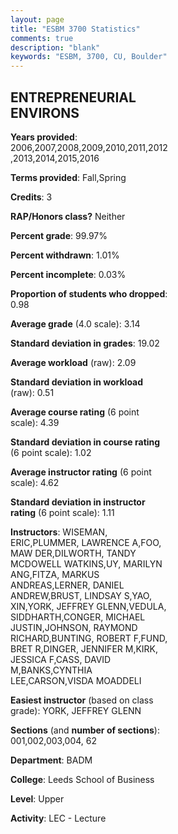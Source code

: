 ```yaml
---
layout: page
title: "ESBM 3700 Statistics"
comments: true
description: "blank"
keywords: "ESBM, 3700, CU, Boulder"
--- 
```

<head>
<script src="https://ajax.googleapis.com/ajax/libs/jquery/2.1.3/jquery.min.js"></script>
<script src="https://dl.dropboxusercontent.com/s/pc42nxpaw1ea4o9/highcharts.js?dl=0"></script>
<!-- <script src="../assets/js/highcharts.js"></script> -->
<style type="text/css">@font-face {
	font-family: "Bebas Neue";
	src: url(https://www.filehosting.org/file/details/544349/BebasNeue%20Regular.otf) format("opentype");
	}
	h1.Bebas { 
		font-family: "Bebas Neue", Verdana, Tahoma;
	}
</style>
</head>
<body>
	<div id="container" style="float: right; width: 45%; height: 88%; margin-left: 2.5%; margin-right: 2.5%;"></div>
	<script language="JavaScript">
		$(document).ready(function() {
		var chart = {type: 'column'};
		var title = {text: 'Grade Distribution'};
		var xAxis = {categories: ['A','B','C','D','F'],crosshair: true};
		var yAxis = {min: 0,title: {text: 'Percentage'}};
		var tooltip = {headerFormat: '<center><b><span style="font-size:20px">{point.key}</span></b></center>',
		               pointFormat: '<td style="padding:0"><b>{point.y:.1f}%</b></td>',
		               footerFormat: '</table>',shared: true,useHTML: true};
		var plotOptions = {column: {pointPadding: 0.0,borderWidth: 0}};  
		var credits = {enabled: false};var series= [{name: 'Percent',data: [26.29,63.55,9.61,0.34,0.21,]}];
		var json = {};
		json.chart = chart;
		json.title = title;
		json.tooltip = tooltip;
		json.xAxis = xAxis;
		json.yAxis = yAxis;  
		json.series = series;
		json.plotOptions = plotOptions;  
		json.credits = credits;
		$('#container').highcharts(json);
	});
	</script>
</body>
			   
## ENTREPRENEURIAL ENVIRONS

**Years provided**: 2006,2007,2008,2009,2010,2011,2012,2013,2014,2015,2016

**Terms provided**: Fall,Spring

**Credits**: 3

**RAP/Honors class?** Neither

**Percent grade**: 99.97%

**Percent withdrawn**: 1.01%

**Percent incomplete**: 0.03%

**Proportion of students who dropped**: 0.98

**Average grade** (4.0 scale): 3.14

**Standard deviation in grades**: 19.02

**Average workload** (raw): 2.09

**Standard deviation in workload** (raw): 0.51

**Average course rating** (6 point scale): 4.39

**Standard deviation in course rating** (6 point scale): 1.02

**Average instructor rating** (6 point scale): 4.62

**Standard deviation in instructor rating** (6 point scale): 1.11

**Instructors**: WISEMAN, ERIC,PLUMMER, LAWRENCE A,FOO, MAW DER,DILWORTH, TANDY MCDOWELL WATKINS,UY, MARILYN ANG,FITZA, MARKUS ANDREAS,LERNER, DANIEL ANDREW,BRUST, LINDSAY S,YAO, XIN,YORK, JEFFREY GLENN,VEDULA, SIDDHARTH,CONGER, MICHAEL JUSTIN,JOHNSON, RAYMOND RICHARD,BUNTING, ROBERT F,FUND, BRET R,DINGER, JENNIFER M,KIRK, JESSICA F,CASS, DAVID M,BANKS,CYNTHIA LEE,CARSON,VISDA MOADDELI

**Easiest instructor** (based on class grade): YORK, JEFFREY GLENN

**Sections** (and **number of sections**): 001,002,003,004, 62

**Department**: BADM

**College**: Leeds School of Business

**Level**: Upper

**Activity**: LEC - Lecture